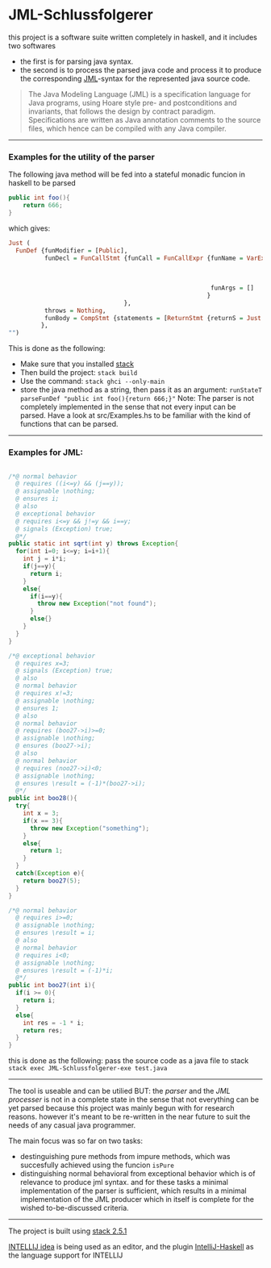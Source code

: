 # JML-Schlussfolgerer
this project is a software suite written completely in haskell, and it includes two softwares
- the first is for parsing java syntax.
- the second is to process the parsed java code and process it to produce the corresponding [JML](https://en.wikipedia.org/wiki/Java_Modeling_Language)-syntax for the represented java source code.
> The Java Modeling Language (JML) is a specification language for Java programs, using Hoare style pre- and postconditions and invariants, that follows the design by contract paradigm. Specifications are written as Java annotation comments to the source files, which hence can be compiled with any Java compiler.
---
### Examples for the utility of the parser
The following java method will be fed into a stateful monadic funcion in haskell to be parsed
```java
public int foo(){
    return 666;
}
```

which gives:

```haskell
Just (
  FunDef {funModifier = [Public],
          funDecl = FunCallStmt {funCall = FunCallExpr {funName = VarExpr {varType = Just (BuiltInType Int),
                                                                           varObj = [],
                                                                           varName = "foo"
                                                                          },
                                                        funArgs = []
                                                       }
                                },
          throws = Nothing,
          funBody = CompStmt {statements = [ReturnStmt {returnS = Just (IntLiteral 666)}]}
         },
"")
```

This is done as the following: 
  - Make sure that you installed [stack](https://docs.haskellstack.org/en/stable/README/)
  - Then build the project: `stack build`
  - Use the command: `stack ghci --only-main`
  - store the java method as a string, then pass it as an argument: `runStateT parseFunDef "public int foo(){return 666;}"`
Note: The parser is not completely implemented in the sense that not every input can be parsed.
      Have a look at src/Examples.hs to be familiar with the kind of functions that can be parsed.

---
### Examples for JML:
```java

/*@ normal behavior
  @ requires ((i<=y) && (j==y));
  @ assignable \nothing;
  @ ensures i;
  @ also
  @ exceptional behavior
  @ requires i<=y && j!=y && i==y;
  @ signals (Exception) true;
  @*/
public static int sqrt(int y) throws Exception{
  for(int i=0; i<=y; i=i+1){
    int j = i*i;
    if(j==y){
      return i;
    }
    else{
      if(i==y){
        throw new Exception("not found");
      }
      else{}
    }
  }
}
```
```java
/*@ exceptional behavior
  @ requires x=3;
  @ signals (Exception) true;
  @ also
  @ normal behavior
  @ requires x!=3;
  @ assignable \nothing;
  @ ensures 1;
  @ also
  @ normal behavior
  @ requires (boo27->i)>=0;
  @ assignable \nothing;
  @ ensures (boo27->i);
  @ also
  @ normal behavior
  @ requires (noo27->i)<0;
  @ assignable \nothing;
  @ ensures \result = (-1)*(boo27->i);
  @*/
public int boo28(){
  try{
    int x = 3;
    if(x == 3){
      throw new Exception("something");
    }
    else{
      return 1;
    }
  }
  catch(Exception e){
    return boo27(5);
  }
}

/*@ normal behavior
  @ requires i>=0;
  @ assignable \nothing;
  @ ensures \result = i;
  @ also
  @ normal behavior
  @ requires i<0;
  @ assignable \nothing;
  @ ensures \result = (-1)*i;
  @*/
public int boo27(int i){
  if(i >= 0){
    return i;
  }
  else{
    int res = -1 * i;
    return res;
  }
}
```

this is done as the following: pass the source code as a java file to stack `stack exec JML-Schlussfolgerer-exe test.java`

---
The tool is useable and can be utilied
BUT: the _parser_ and the _JML processer_ is not in a complete state in the sense that not everything can be yet parsed because this project was mainly begun with for research reasons. however it's meant to be re-written in the near future to suit the needs of any casual java programmer.

The main focus was so far on two tasks:
- destinguishing pure methods from impure methods, which was succesfully achieved using the funcion `isPure`
- distinguishing normal behavioral from exceptional behavior which is of relevance to produce jml syntax.
and for these tasks a minimal implementation of the parser is sufficient, which results in a minimal implementation of the JML producer which in itself is complete for the wished to-be-discussed criteria.
---

The project is built using [stack 2.5.1](https://docs.haskellstack.org/en/stable/README/)

[INTELLIJ idea](https://www.jetbrains.com/de-de/idea/) is being used as an editor, and the plugin [IntelliJ-Haskell](https://plugins.jetbrains.com/plugin/8258-intellij-haskell) as the language support for INTELLIJ
